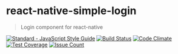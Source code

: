 # react-native-simple-login

> Login component for react-native

[![Standard - JavaScript Style Guide](https://img.shields.io/badge/code%20style-standard-brightgreen.svg)](http://standardjs.com/) [![Build Status](https://travis-ci.org/Vizir/react-native-simple-login.svg?branch=master)](https://travis-ci.org/Vizir/react-native-simple-login)
[![Code Climate](https://codeclimate.com/github/Vizir/react-native-simple-login/badges/gpa.svg)](https://codeclimate.com/github/Vizir/react-native-simple-login)
[![Test Coverage](https://codeclimate.com/github/Vizir/react-native-simple-login/badges/coverage.svg)](https://codeclimate.com/github/Vizir/react-native-simple-login/coverage)
[![Issue Count](https://codeclimate.com/github/Vizir/react-native-simple-login/badges/issue_count.svg)](https://codeclimate.com/github/Vizir/react-native-simple-login)
